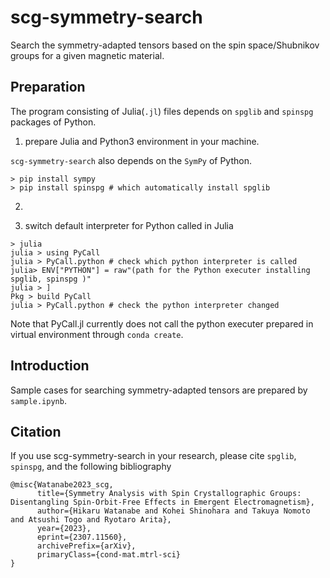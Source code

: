# scg-symmetry-search

Search the symmetry-adapted tensors based on the spin space/Shubnikov groups for a given magnetic material.

## Preparation

The program consisting of Julia(`.jl`) files depends on `spglib` and `spinspg` packages of Python.

1. prepare Julia and Python3 environment in your machine.

`scg-symmetry-search` also depends on the `SymPy` of Python.

```
> pip install sympy
> pip install spinspg # which automatically install spglib
```

2. 


3. switch default interpreter for Python called in Julia 

```
> julia
julia > using PyCall
julia > PyCall.python # check which python interpreter is called
julia> ENV["PYTHON"] = raw"(path for the Python executer installing spglib, spinspg )"
julia > ]
Pkg > build PyCall
julia > PyCall.python # check the python interpreter changed
```
Note that PyCall.jl currently does not call the python executer prepared in virtual environment through `conda create`.


## Introduction 

Sample cases for searching symmetry-adapted tensors are prepared by `sample.ipynb`. 





## Citation

If you use scg-symmetry-search in your research, please cite `spglib`, `spinspg`, and the following bibliography

```
@misc{Watanabe2023_scg,
      title={Symmetry Analysis with Spin Crystallographic Groups: Disentangling Spin-Orbit-Free Effects in Emergent Electromagnetism}, 
      author={Hikaru Watanabe and Kohei Shinohara and Takuya Nomoto and Atsushi Togo and Ryotaro Arita},
      year={2023},
      eprint={2307.11560},
      archivePrefix={arXiv},
      primaryClass={cond-mat.mtrl-sci}
}
```


